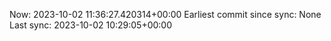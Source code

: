 Now: 2023-10-02 11:36:27.420314+00:00 Earliest commit since sync: None Last sync: 2023-10-02 10:29:05+00:00
